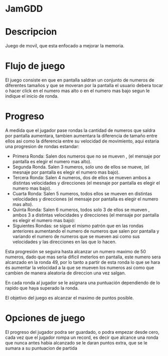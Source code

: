 # JamGDD

# Descripcion
Juego de movil, que esta enfocado a mejorar la memoria.

# Flujo de juego
El juego consiste en que en pantalla saldran un conjunto de numeros de diferentes tamaños y que se moveran por la pantalla el usuario debera tocar
o hacer click en el numero mas alto o en el numero mas bajo segun le indique el inicio de ronda.

# Progreso
A medida que el jugador pase rondas la cantidad de numeros que saldra por pantalla aumentara, tambien aumentara la diferencia de tamaño entre
ellos asi como la diferencia entre su velocidad de movimiento, aqui estaria una progresion de rondas estandar:

  - Primera Ronda: Salen dos numeros que no se mueven , (el mensaje por pantalla es elegir el numero mas alto). 
  - Segunda Ronda. Salen 3 numeros, solo uno de ellos se mueve, (el mesnaje por pantalla es elegir el numero mas bajo).
  - Tercera Ronda: Salen 4 numeros, dos de ellos se mueven ambos a distintas velocidades y direcciones (el mesnaje por pantalla es elegir el numero mas bajo).
  - Cuarta Ronda: Salen 5 numeros, todos ellos se mueven en distintas velocidades y direcciones (el mensaje por pantalla es elegir el numero mas alto).
  - Quinta Ronda: Salen 6 numeros, todos solo 3 de ellos se mueven , ambos 3 a distintas velocidades y direcciones (el mensaje por pantalla es elegir el numero mas bajo):
  - Siguientes Rondas: se sigue el mismo patrón que en las rondas anteriores aumentando el numero de numeros que salen por pantalla y variando el numero de numeros
    que se mueven asi como sus velocidades y las direcciones en las que lo hacen.

Esta progresión se seguira hasta alcanzar un numero maximo de 50 numeros, dado que mas seria dificil meterlos en pantalla, este numero sera alcanzado en la ronda
49, por lo tanto a partir de esta ronda lo que se hara és aumentar la velocidad a la que se mueven los numeros asi como que cambien de manera aleatoria de direccion
una vez salgan.

En cada ronda al jugador se le asignara una puntuación dependiendo de lo rapido que haya superado la ronda.

El objetivo del juego es alcanzar el maximo de puntos posible.

# Opciones de juego
El progreso del jugador podra ser guardado, o podra empezar desde cero, cada vez que el jugador rompa un record, es decir que alcance una ronda que nunca antes habia alcanzado
se le daran puntos extra, que se le sumara a su puntuacion de partida
